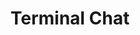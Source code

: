 ---
title: Terminal Chat
description: You can do things with Terminal Chat
videoId: X_Aet9ndh_Y
permalink: /tips/terminal-chat/
layout: tip
---